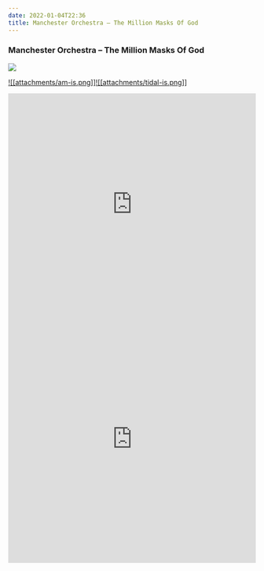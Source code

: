 ```yaml
---
date: 2022-01-04T22:36
title: Manchester Orchestra – The Million Masks Of God
---
```

### Manchester Orchestra – The Million Masks Of God
[![](https://img.discogs.com/0C9Z-euFFFRrObZ9lINNIUuRRXA=/fit-in/600x612/filters:strip_icc():format(jpeg):mode_rgb():quality(90)/discogs-images/R-18550681-1638200456-2232.jpeg.jpg)][1] 

[1]: https://www.discogs.com/release/18550681
[2]: https://music.apple.com/us/album/1552058456
[3]: https://listen.tidal.com/album/181539599

[![[attachments/am-is.png]]][2][![[attachments/tidal-is.png]]][3]

<iframe allow="autoplay *; encrypted-media *; fullscreen *" frameborder="0" height="450" style="width:100%;max-width:660px;overflow:hidden;background:transparent;" sandbox="allow-forms allow-popups allow-same-origin allow-scripts allow-storage-access-by-user-activation allow-top-navigation-by-user-activation" src="https://embed.music.apple.com/us/album/turn-blue/1552058456"></iframe>
<div style="position: relative; padding-bottom: 100%; height: 0; overflow: hidden; max-width: 100%;"><iframe src="https://embed.tidal.com/albums/181539599?layout=gridify" frameborder= "0" allowfullscreen style="position: absolute; top: 0; left: 0; width: 100%; height: 1px; min-height: 100%; margin: 0 auto;"></iframe></div>